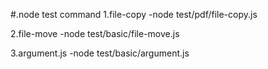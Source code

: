 #.node test command
1.file-copy
-node test/pdf/file-copy.js

2.file-move
-node test/basic/file-move.js

3.argument.js
-node test/basic/argument.js
